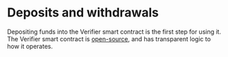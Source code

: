 # Deposits and withdrawals

Depositing funds into the Verifier smart contract is the first step for using it. The Verifier smart contract is [open-source](https://github.com/near/intents/), and has transparent logic to how it operates.&#x20;



###





